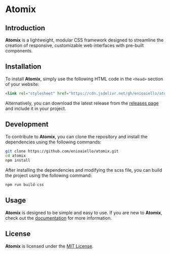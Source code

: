 # Atomix

## Introduction

**Atomix** is a lightweight, modular CSS framework designed to streamline the creation of responsive, customizable web interfaces with pre-built components.

## Installation

To install **Atomix**, simply use the following HTML code in the `<head>` section of your website:
    
```html
<link rel="stylesheet" href="https://cdn.jsdelivr.net/gh/enioaiello/atomix/dist/atomix.min.css">
```

Alternatively, you can download the latest release from the [releases page](https://github.com/enioaiello/atomix/releases) and include it in your project.

## Development

To contribute to **Atomix**, you can clone the repository and install the dependencies using the following commands:

```bash
git clone https://github.com/enioaiello/atomix.git
cd atomix
npm install
```

After installing the dependencies and modifying the scss file, you can build the project using the following command:

```bash
npm run build-css
```

## Usage

**Atomix** is designed to be simple and easy to use. If you are new to **Atomix**, check out the [documentation](https://github.com/enioaiello/atomix/wiki) for more information.

## License

**Atomix** is licensed under the [MIT License](LICENSE).
